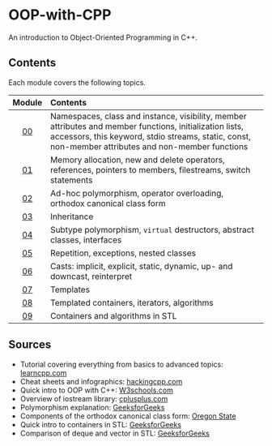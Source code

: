 # OOP-with-CPP
An introduction to Object-Oriented Programming in C++.

## Contents
Each module covers the following topics.

| Module | Contents |
| :---: | :--- |
| [00](Module_00) | Namespaces, class and instance, visibility, member attributes and member functions, initialization lists, accessors, this keyword, stdio streams, static, const, non-member attributes and non-member functions |
| [01](Module_01) | Memory allocation, new and delete operators, references, pointers to members, filestreams, switch statements |
| [02](Module_02) | Ad-hoc polymorphism, operator overloading, orthodox canonical class form |
| [03](Module_03) | Inheritance |
| [04](Module_04) | Subtype polymorphism, `virtual` destructors, abstract classes, interfaces |
| [05](Module_05) | Repetition, exceptions, nested classes |
| [06](Module_06) | Casts: implicit, explicit, static, dynamic, up- and downcast, reinterpret |
| [07](Module_07) | Templates |
| [08](Module_08) | Templated containers, iterators, algorithms |
| [09](Module_09) | Containers and algorithms in STL |

## Sources
* Tutorial covering everything from basics to advanced topics: [learncpp.com](https://www.learncpp.com/)
* Cheat sheets and infographics: [hackingcpp.com](https://www.hackingcpp.com/)
* Quick intro to OOP with C++: [W3schools.com](https://www.w3schools.com/cpp/cpp_oop.asp)
* Overview of iostream library: [cplusplus.com](https://cplusplus.com/reference/iolibrary/)
* Polymorphism explanation: [GeeksforGeeks](https://www.geeksforgeeks.org/cpp-polymorphism/)
* Components of the orthodox canonical class form: [Oregon State](https://web.engr.oregonstate.edu/~budd/Books/cforj/info/slides/Chapter5/tsld034.htm)
* Quick intro to containers in STL: [GeeksforGeeks](https://www.geeksforgeeks.org/containers-cpp-stl/)
* Comparison of deque and vector in STL: [GeeksforGeeks](https://www.geeksforgeeks.org/deque-vs-vector-in-c-stl/)
